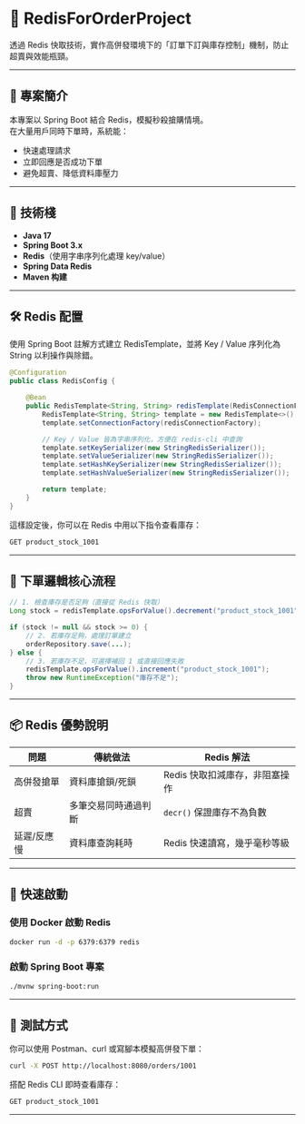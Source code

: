 # 🚀 RedisForOrderProject

透過 Redis 快取技術，實作高併發環境下的「訂單下訂與庫存控制」機制，防止超賣與效能瓶頸。

---

## 📌 專案簡介

本專案以 Spring Boot 結合 Redis，模擬秒殺搶購情境。  
在大量用戶同時下單時，系統能：

- 快速處理請求
- 立即回應是否成功下單
- 避免超賣、降低資料庫壓力

---

## 🧰 技術棧

- **Java 17**
- **Spring Boot 3.x**
- **Redis**（使用字串序列化處理 key/value）
- **Spring Data Redis**
- **Maven 构建**

---

## 🛠️ Redis 配置

使用 Spring Boot 註解方式建立 RedisTemplate，並將 Key / Value 序列化為 String 以利操作與除錯。

```java
@Configuration
public class RedisConfig {

    @Bean
    public RedisTemplate<String, String> redisTemplate(RedisConnectionFactory redisConnectionFactory) {
        RedisTemplate<String, String> template = new RedisTemplate<>();
        template.setConnectionFactory(redisConnectionFactory);

        // Key / Value 皆為字串序列化，方便在 redis-cli 中查詢
        template.setKeySerializer(new StringRedisSerializer());
        template.setValueSerializer(new StringRedisSerializer());
        template.setHashKeySerializer(new StringRedisSerializer());
        template.setHashValueSerializer(new StringRedisSerializer());

        return template;
    }
}
````

這樣設定後，你可以在 Redis 中用以下指令查看庫存：

```bash
GET product_stock_1001
```

---

## 🔄 下單邏輯核心流程

```java
// 1. 檢查庫存是否足夠（直接從 Redis 快取）
Long stock = redisTemplate.opsForValue().decrement("product_stock_1001");

if (stock != null && stock >= 0) {
    // 2. 若庫存足夠，處理訂單建立
    orderRepository.save(...);
} else {
    // 3. 若庫存不足，可選擇補回 1 或直接回應失敗
    redisTemplate.opsForValue().increment("product_stock_1001");
    throw new RuntimeException("庫存不足");
}
```

---

## 📦 Redis 優勢說明

| 問題     | 傳統做法       | Redis 解法           |
| ------ | ---------- | ------------------ |
| 高併發搶單  | 資料庫搶鎖/死鎖   | Redis 快取扣減庫存，非阻塞操作 |
| 超賣     | 多筆交易同時通過判斷 | `decr()` 保證庫存不為負數  |
| 延遲/反應慢 | 資料庫查詢耗時    | Redis 快速讀寫，幾乎毫秒等級  |

---

## 🚀 快速啟動

### 使用 Docker 啟動 Redis

```bash
docker run -d -p 6379:6379 redis
```

### 啟動 Spring Boot 專案

```bash
./mvnw spring-boot:run
```

---

## 🧪 測試方式

你可以使用 Postman、curl 或寫腳本模擬高併發下單：

```bash
curl -X POST http://localhost:8080/orders/1001
```

搭配 Redis CLI 即時查看庫存：

```bash
GET product_stock_1001
```

---

